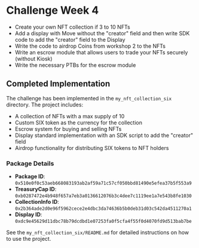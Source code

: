 # Challenge Week 4

- Create your own NFT collection if 3 to 10 NFTs
- Add a display with Move without the "creator" field and then write SDK code to add the "creator" field to the Display
- Write the code to airdrop Coins from workshop 2 to the NFTs
- Write an escrow module that allows users to trade your NFTs securely (without Kiosk)
- Write the necessary PTBs for the escrow module

## Completed Implementation

The challenge has been implemented in the `my_nft_collection_six` directory. The project includes:

- A collection of NFTs with a max supply of 10
- Custom SIX token as the currency for the collection
- Escrow system for buying and selling NFTs
- Display standard implementation with an SDK script to add the "creator" field
- Airdrop functionality for distributing SIX tokens to NFT holders

### Package Details

- **Package ID**: `0x510e0f0c53aeb668083193ab2af59a71c57cf050bbd81490e5efea37b5f553a9`
- **TreasuryCap ID**: `0xb0287472e4b948f657a7eb3a0136612076b3c4dee7c1119ee1a7e543b8fe1030`
- **CollectionInfo ID**: `0x2b364ade2d0e96f5962cece2e4dbc3da74636b5b0deb31d03c542da4511270a1`
- **Display ID**: `0xdc9e45629d11dbc78b79dcdbd1e07253fa0f5cfa4f55f0d4070fd9d513bab7be`

See the `my_nft_collection_six/README.md` for detailed instructions on how to use the project.
